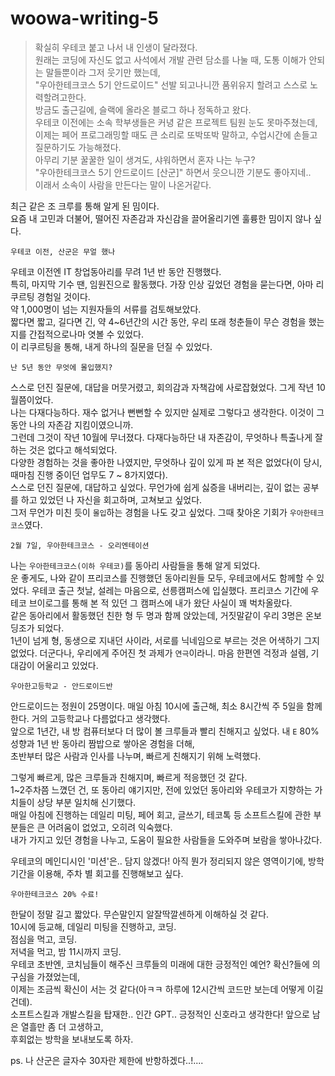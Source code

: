# woowa-writing-5

>확실히 우테코 붙고 나서 내 인생이 달라졌다.   
원래는 코딩에 자신도 없고 사석에서 개발 관련 담소를 나눌 때, 도통 이해가 안되는 말들뿐이라 그저 웃기만 했는데,  
"우아한테크코스 5기 안드로이드" 선발 되고나니깐 품위유지 할려고 스스로 노력할려고한다.   
방금도 출근길에, 슬랙에 올라온 블로그 하나 정독하고 왔다.   
우테코 이전에는 소속 학부생들은 커녕 같은 프로젝트 팀원 눈도 못마주쳤는데, 이제는 페어 프로그래밍할 때도 큰 소리로 또박또박 말하고,
수업시간에 손들고 질문하기도 가능해졌다.   
아무리 기분 꿀꿀한 일이 생겨도, 샤워하면서 혼자 나는 누구?   
"우아한테크코스 5기 안드로이드 [산군]" 하면서 웃으니깐 기분도 좋아지네..   
이래서 소속이 사람을 만든다는 말이 나온거같다.

최근 같은 조 크루를 통해 알게 된 밈이다.   
요즘 내 고민과 더불어, 떨어진 자존감과 자신감을 끌어올리기엔 훌륭한 밈이지 않나 싶다.     

`우테코 이전, 산군은 무얼 했나`

우테코 이전엔 IT 창업동아리를 무려 1년 반 동안 진행했다.   
특히, 마지막 기수 땐, 임원진으로 활동했다. 가장 인상 깊었던 경험을 묻는다면, 아마 리쿠르팅 경험일 것이다.    
약 1,000명이 넘는 지원자들의 서류를 검토해보았다.    
짧다면 짧고, 길다면 긴, 약 4~6년간의 시간 동안, 우리 또래 청춘들이 무슨 경험을 했는지를 간접적으로나마 엿볼 수 있었다.    
이 리쿠르팅을 통해, 내게 하나의 질문을 던질 수 있었다.

`난 5년 동안 무엇에 몰입했지?`

스스로 던진 질문에, 대답을 머뭇거렸고, 회의감과 자책감에 사로잡혔었다. 그게 작년 10월쯤이었다.    
나는 다재다능하다. 재수 없거나 뻔뻔할 수 있지만 실제로 그렇다고 생각한다. 이것이 그동안 나의 자존감 지킴이였으니까.     
그런데 그것이 작년 10월에 무너졌다. 다재다능하단 내 자존감이, 무엇하나 특출나게 잘하는 것은 없다고 해석되었다.    
다양한 경험하는 것을 좋아한 나였지만, 무엇하나 깊이 있게 파 본 적은 없었다(이 당시, 때마침 진행 중이던 업무도 7 ~ 8가지였다).   
스스로 던진 질문에, 대답하고 싶었다. 무언가에 쉽게 싫증을 내버리는, 깊이 없는 공부를 하고 있었던 나 자신을 회고하며, 고쳐보고 싶었다.   
그저 무언가 미친 듯이 `몰입`하는 경험을 나도 갖고 싶었다. 그때 찾아온 기회가 `우아한테크코스`였다.

`2월 7일, 우아한테크코스 - 오리엔테이션 `

나는 `우아한테크코스(이하 우테코)`를 동아리 사람들을 통해 알게 되었다.    
운 좋게도, 나와 같이 프리코스를 진행했던 동아리원들 모두, 우테코에서도 함께할 수 있었다.
우테코 출근 첫날, 설레는 마음으로, 선릉캠퍼스에 입실했다. 프리코스 기간에 우테코 브이로그를 통해 본 적 있던 그 캠퍼스에 내가 왔단 사실이 꽤 벅차올랐다.   
같은 동아리에서 활동했던 친한 형 두 명과 함께 앉았는데, 거짓말같이 우리 3명은 온보딩조가 되었다.   
1년이 넘게 형, 동생으로 지내던 사이라, 서로를 닉네임으로 부르는 것은 어색하기 그지없었다. 더군다나, 우리에게 주어진 첫 과제가 `연극`이라니. 마음 한편엔 걱정과 설렘, 기대감이 어울리고 있었다.

`우아한고등학교 - 안드로이드반`

안드로이드는 정원이 25명이다. 매일 아침 10시에 출근해, 최소 8시간씩 주 5일을 함께한다. 거의 고등학교나 다름없다고 생각했다.   
앞으로 1년간, 내 방 컴퓨터보다 더 많이 볼 크루들과 빨리 친해지고 싶었다. 내 `E` 80% 성향과 1년 반 동아리 짬밥으로 쌓아온 경험을 더해,    
초반부터 많은 사람과 인사를 나누며, 빠르게 친해지기 위해 노력했다.

그렇게 빠르게, 많은 크루들과 친해지며, 빠르게 적응했던 것 같다.    
1~2주차쯤 느꼈던 건, 또 동아리 얘기지만, 전에 있었던 동아리와 우테코가 지향하는 가치들이 상당 부분 일치해 신기했다.   
매일 아침에 진행하는 데일리 미팅, 페어 회고, 글쓰기, 테코톡 등 소프트스킬에 관한 부분들은 큰 어려움이 없었고, 오히려 익숙했다.   
내가 가지고 있던 경험을 나누고, 도움이 필요한 사람들을 도와주며 보람을 쌓아나갔다.

우테코의 메인디시인 '미션'은.. 담지 않겠다! 아직 뭔가 정리되지 않은 영역이기에, 방학 기간을 이용해, 주차 별 회고를 진행해보고 싶다.

`우아한테크코스 20% 수료!`

한달이 정말 길고 짧았다. 무슨말인지 알잘딱깔센하게 이해하실 것 같다.   
10시에 등교해, 데일리 미팅을 진행하고, 코딩.  
점심을 먹고, 코딩.  
저녁을 먹고, 밤 11시까지 코딩.    
우테코 초반엔, 코치님들이 해주신 크루들의 미래에 대한 긍정적인 예언? 확신?들에 의구심을 가졌었는데,    
이제는 조금씩 확신이 서는 것 같다(아ㅋㅋ 하루에 12시간씩 코드만 보는데 어떻게 이길건데).   
소프트스킬과 개발스킬을 탑재한.. 인간 GPT.. 긍정적인 신호라고 생각한다! 앞으로 남은 열흘만 좀 더 고생하고,    
후회없는 방학을 보내보도록 하자.

ps. 나 산군은 글자수 30자란 제한에 반항하겠다..!....   
